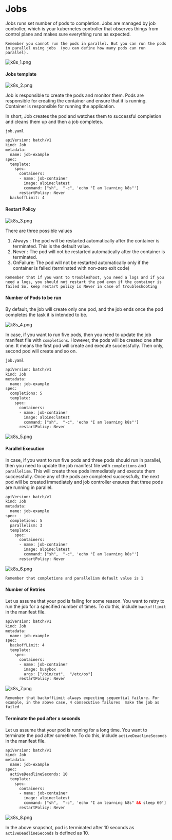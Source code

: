 # Jobs


Jobs runs set number of pods to completion.
Jobs are managed by job controller, 
which is your kubernetes controller that observes things from control plane and makes sure everything runs as expected.

`Remember you cannot run the pods in parallel. But you can run the pods in parallel using jobs 
(you can define how many pods can run parallel).`

![k8s_1.png](../assets/k8s_1.png)

#### Jobs template

![k8s_2.png](../assets/k8s_2.png)

Job is responsible to create the pods and monitor them.
Pods are responsible for creating the container and ensure that it is running.
Container is responsible for running the application.

In short, Job creates the pod and watches them to successful completion and cleans them up and then a job completes.

`job.yaml`

```html
apiVersion: batch/v1
kind: Job
metadata:
  name: job-example
spec:
  template:
    spec:
      containers:
      - name: job-container
        image: alpine:latest
        command: ["sh",  "-c", 'echo "I am learning k8s"']
      restartPolicy: Never
  backoffLimit: 4
```

#### Restart Policy

![k8s_3.png](../assets/k8s_3.png)

There are three possible values
1. Always : The pod will be restarted automatically after the container is terminated. This is the default value.
2. Never : The pod will not be restarted automatically after the container is terminated.
3. OnFailure: The pod will not be restarted automatically only if the container is failed (terminated with non-zero exit code)

`Remember that if you want to troubleshoot, you need a logs and if you need a logs, you should not restart the pod even if the container is failed
So, keep restart policy is Never in case of troubleshooting`

#### Number of Pods to be run

By default, the job will create only one pod, and the job ends once the pod completes the task it is intended to be.

![k8s_4.png](../assets/k8s_4.png)

In case, if you want to run five pods, then you need to update the job manifest file with `completions`.
However, the pods will be created one after one.
It means the first pod will create and execute successfully.
Then only, second pod will create and so on.

`job.yaml`

```html
apiVersion: batch/v1
kind: Job
metadata:
  name: job-example
spec:
  completions: 5
  template:
    spec:
      containers:
      - name: job-container
        image: alpine:latest
        command: ["sh",  "-c", 'echo "I am learning k8s"']
      restartPolicy: Never
```
![k8s_5.png](../assets/k8s_5.png)

#### Parallel Execution
In case, if you want to run five pods and three pods should run in parallel, then you need to update the job manifest file 
with `completions` and `parallelism`.
This will create three pods immediately and execute them successfully.
Once any of the pods are completed successfully,
the next pod will be created immediately and job controller ensures that three pods are running in parallel.

```html
apiVersion: batch/v1
kind: Job
metadata:
  name: job-example
spec:
  completions: 5
  parallelism: 3
  template:
    spec:
      containers:
      - name: job-container
        image: alpine:latest
        command: ["sh",  "-c", 'echo "I am learning k8s"']
      restartPolicy: Never
```
![k8s_6.png](../assets/k8s_6.png)

`Remember that completions and parallelism default value is 1`

#### Number of Retries

Let us assume that your pod is failing for some reason. You want to retry to run the job for a specified number of times.
To do this, include `backofflimit` in the manifest file.

```html
apiVersion: batch/v1
kind: Job
metadata:
  name: job-example
spec:
  backoffLimit: 4
  template:
    spec:
      containers:
      - name: job-container
        image: busybox
        args: ["/bin/cat",  "/etc/os"]
      restartPolicy: Never
```

![k8s_7.png](../assets/k8s_7.png)

`Remember that backoffLimit always expecting sequential failure. For example, in the above case, 4 consecutive failures 
make the job as failed`

#### Terminate the pod after x seconds

Let us assume that your pod is running for a long time. You want to terminate the pod after sometime.
To do this, include `activeDeadlineSeconds` in the manifest file.

```html
apiVersion: batch/v1
kind: Job
metadata:
  name: job-example
spec:
  activeDeadlineSeconds: 10
  template:
    spec:
      containers:
      - name: job-container
        image: alpine:latest
        command: ["sh",  "-c", 'echo "I am learning k8s" && sleep 60']
      restartPolicy: Never
```
![k8s_8.png](../assets/k8s_8.png)

In the above snapshot, pod is terminated after 10 seconds as `activeDeadlineSeconds` is defined as 10.

